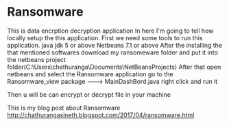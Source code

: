 # Ransomware

This is data encrption decryption application
In here I'm going to tell how locally setup the this application.
First we need some tools to run this application. 
  java jdk 5 or above
  Netbeans 7.1 or above
After the installing the that mentioned softwares download my ransomeware folder and put it into the netbeans project folder(C:\Users\chathuranga\Documents\NetBeansProjects) 
After that open netbeans and select the Ransomware application
  go to the Ransomware_view package ---> MainDashBord.java right click and run it 
  
Then u will be can encrypt or decrypt file in your machine
 
This is my blog post about Ransomware
http://chathurangasineth.blogspot.com/2017/04/ransomware.html


